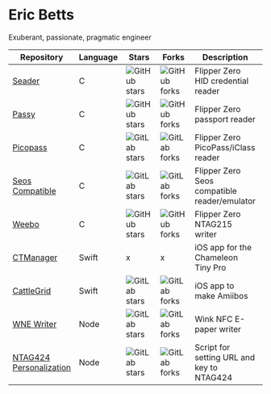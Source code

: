 # Eric Betts

Exuberant, passionate, pragmatic engineer

| Repository | Language | Stars | Forks | Description | Website |
|------------|----------|-------|-------|-------------| --------|
| [Seader](https://github.com/bettse/seader) | C | ![GitHub stars](https://img.shields.io/github/stars/bettse/seader?style=social) | ![GitHub forks](https://img.shields.io/github/forks/bettse/seader?style=social) |  Flipper Zero HID credential reader | [https://seader.ericbetts.dev/](https://seader.ericbetts.dev/) |
| [Passy](https://github.com/bettse/passy) | C | ![GitHub stars](https://img.shields.io/github/stars/bettse/passy?style=social) | ![GitHub forks](https://img.shields.io/github/forks/bettse/passy?style=social) |  Flipper Zero passport reader  |  [https://lab.flipper.net/apps/passy](https://lab.flipper.net/apps/passy) |
| [Picopass](https://gitlab.com/bettse/picopass) | C | ![GitLab stars](https://img.shields.io/gitlab/stars/bettse/picopass?style=social) | ![GitLab forks](https://img.shields.io/gitlab/forks/bettse/picopass?style=social) |  Flipper Zero PicoPass/iClass reader | [https://lab.flipper.net/apps/picopass](https://lab.flipper.net/apps/picopass) |
| [Seos Compatible](https://gitlab.com/bettse/flipper_seos) | C | ![GitLab stars](https://img.shields.io/gitlab/stars/bettse/flipper_seos?style=social) | ![GitLab forks](https://img.shields.io/gitlab/forks/bettse/flipper_seos?style=social) |  Flipper Zero Seos compatible reader/emulator | [https://lab.flipper.net/apps/seos](https://lab.flipper.net/apps/seos) |
| [Weebo](https://github.com/bettse/weebo) | C | ![GitHub stars](https://img.shields.io/github/stars/bettse/weebo?style=social) | ![GitHub forks](https://img.shields.io/github/forks/bettse/weebo?style=social) | Flipper Zero NTAG215 writer |  |
| [CTManager](https://gitlab.com/bettse/ctmanager) | Swift | x | x |  iOS app for the Chameleon Tiny Pro | [https://ctmanager.ericbetts.dev/](https://ctmanager.ericbetts.dev/) |
| [CattleGrid](https://gitlab.com/bettse/cattlegrid) | Swift | ![GitLab stars](https://img.shields.io/gitlab/stars/bettse/cattlegrid?style=social) | ![GitLab forks](https://img.shields.io/gitlab/forks/bettse/cattlegrid?style=social) |  iOS app to make Amiibos | |
| [WNE Writer](https://gitlab.com/bettse/wne_writer) | Node | ![GitLab stars](https://img.shields.io/gitlab/stars/bettse/wne_writer?style=social) | ![GitLab forks](https://img.shields.io/gitlab/forks/bettse/wne_writer?style=social) |  Wink NFC E-paper writer | |
| [NTAG424 Personalization](https://gitlab.com/bettse/ntag424_personalization) | Node | ![GitLab stars](https://img.shields.io/gitlab/stars/bettse/ntag424_personalization?style=social) | ![GitLab forks](https://img.shields.io/gitlab/forks/bettse/ntag424_personalization?style=social) | Script for setting URL and key to NTAG424 | [https://accessgranted.ericbetts.dev/](https://accessgranted.ericbetts.dev/) |

